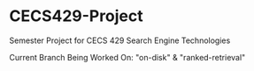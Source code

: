 # CECS429-Project
Semester Project for CECS 429 Search Engine Technologies

Current Branch Being Worked On: "on-disk" & "ranked-retrieval"
